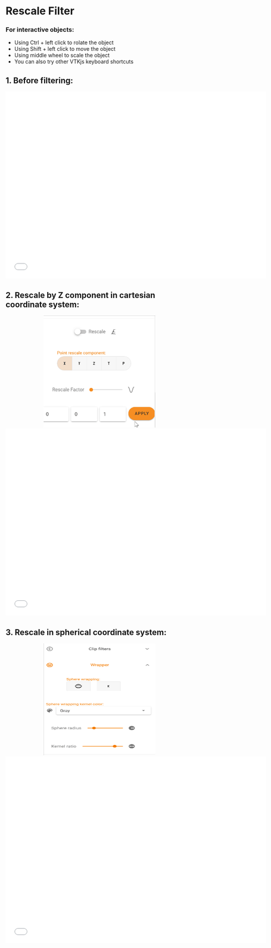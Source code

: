 
# Rescale Filter

### For interactive objects:
* Using Ctrl + left click to rolate the object
* Using Shift + left click to move the object
* Using middle wheel to scale the object
* You can also try other VTKjs keyboard shortcuts


## 1. Before filtering:


<div style="text-align: center;">
<iframe width=700, height=500 frameBorder=0 seamless="seamless" scrolling="no" src="/assets/html/comp_filter_or.html"></iframe>
</div>



## 2. Rescale by Z component in cartesian coordinate system:


<div style="text-align: center;">
<img width=300, height=300 src="/assets/gif/res_ccs_x.gif" draggable="false">
</div>

<div style="text-align: center;">
<iframe width=700, height=500 frameBorder=0 seamless="seamless" scrolling="no" src="/assets/html/res_ccs_x.html"></iframe>
</div>


## 3. Rescale in spherical coordinate system:

<div style="text-align: center;">
<img width=300, height=300 src="/assets/gif/res_sp.gif" draggable="false">
</div>

<div style="text-align: center;">
<iframe width=700, height=500 frameBorder=0 seamless="seamless" scrolling="no" src="/assets/html/res_sp.html"></iframe>
</div>
